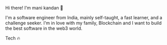 
Hi there! I'm mani kandan :wave:

I'm a software engineer from India, mainly self-taught, a fast learner, and a challenge seeker. I'm in love with my family, Blockchain and I want to build the best software in the web3 world.

Tech
🔥
